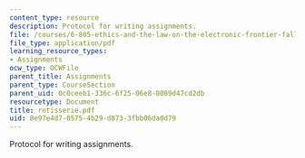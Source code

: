 ```yaml
---
content_type: resource
description: Protocol for writing assignments.
file: /courses/6-805-ethics-and-the-law-on-the-electronic-frontier-fall-2005/8e97e4d705754b29d8733fbb06da0d79_rotisserie.pdf
file_type: application/pdf
learning_resource_types:
- Assignments
ocw_type: OCWFile
parent_title: Assignments
parent_type: CourseSection
parent_uid: 0c0ceeb1-336c-6f25-06e8-0089d47cd2db
resourcetype: Document
title: rotisserie.pdf
uid: 8e97e4d7-0575-4b29-d873-3fbb06da0d79
---
```

Protocol for writing assignments.

